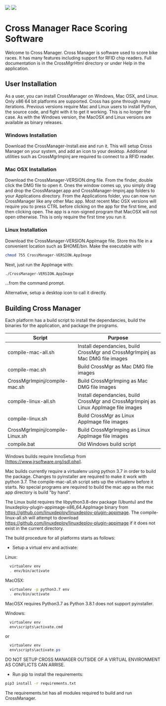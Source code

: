 ![](https://github.com/mbuckaway/CrossMgr/workflows/buildmac/badge.svg)
![](https://github.com/mbuckaway/CrossMgr/workflows/buildlinux/badge.svg)

# Cross Manager Race Scoring Software

Welcome to Cross Manager. Cross Manager is software used to score bike races. It has many features including support for RFID chip readers. Full documentation is in the CrossMgrHtml directory or under Help in the application.

## User Installation

As a user, you can install CrossManager on Windows, Mac OSX, and Linux. Only x86 64 bit platforms are supported. Cross has gone through many iterations. Previous versions require Mac and Linux users to install Python, the source code, and fight with it to get it working. This is no longer the case. As with the Windows version, the MacOSX and Linux versions are available as binary releases.

### Windows Installation

Download the CrossManager-Install.exe and run it. This will setup Cross Manager on your system, and add an icon to your desktop. Additional utilities such as CrossMgrImpinj are required to connect to a RFID reader.

### Mac OSX Installation

Download the CrossManager-VERSION.dmg file. From the finder, double click the DMG file to open it. Ones the window comes up, you simply drag and drop the CrossManager.app and CrossManager-Impinj.app folders to your Applications directory. From the Applications folder, you can now run CrossManager like any other Mac app. Most recent Mac OSX versions will require you to press CTRL before clicking on the app for the first time, and then clicking open. The app is a non-signed program that MacOSX will not open otherwise. This is only require the first time you run it.

### Linux Installation

Download the CrossManager-VERSION.AppImage file. Store this file in a convenient location such as $HOME/bin. Make the executable with

```bash
chmod 755 CrossManager-VERSION.AppImage
```

Next, just run the AppImage with:

```bash
./CrossManager-VERSION.AppImage
```

...from the command prompt.

Alternative, setup a desktop icon to call it directly.

## Building Cross Manager

Each platform has a build script to install the dependancies, build the binaries for the application, and package the programs.

| Script  | Purpose |
|---------|---------|
| compile-mac-all.sh | Install dependancies, build CrossMgr and CrossMgrImpinj as Mac DMG file images |
| compile-mac.sh | Build CrossMgr as Mac DMG file images |
| CrossMgrImpinj/compile-mac.sh | Build CrossMgrImping as Mac DMG file images |
| compile-linux-all.sh | Install dependancies, build CrossMgr and CrossMgrImpinj as Linux AppImage file images |
| compile-linux.sh | Build CrossMgr as Linux AppImage file images |
| CrossMgrImpinj/compile-Linux.sh | Build CrossMgrImping as Linux AppImage file images |
| compile.bat | Old Windows build script |

Windows builds require InnoSetup from [https://www.jrsoftware.org/isdl.php].

Mac builds currently require a virtualenv using python 3.7 in order to build the package. Changes to pyinstaller are required to make it work with python 3.7. The compile-mac-all.sh script sets up the virtualenv before it starts. No special programs are required to build the mac app as the mac app directory is build "by hand".

The Linux build requires the libpython3.8-dev package (Ubuntu) and the linuxdeploy-plugin-appimage-x86_64.AppImage binary from https://github.com/linuxdeploy/linuxdeploy-plugin-appimage. The compile-linux-all.sh will attempt to download https://github.com/linuxdeploy/linuxdeploy-plugin-appimage if it does not exist in the current directory.

The build procedure for all platforms starts as follows:

- Setup a virtual env and activate:

Linux:
```bash
  virtualenv env
  . env/bin/activate
```

MacOSX:
```bash
  virtualenv -p python3.7 env
  . env/bin/activate
```

MacOSX requires Python3.7 as Python 3.8.1 does not support pyinstaller.

Windows:
```cmd
  virtualenv env
  env\scripts\activate.cmd
```
or

```powershell
  virtualenv env
  env\scripts\activate.ps
```

DO NOT SETUP CROSS MANAGER OUTSIDE OF A VIRTUAL ENVIRONMENT AS CONFLICTS CAN ARRISE.

- Run pip to install the requirements:

```bash
pip3 install -r requirements.txt
```

The requirements.txt has all modules required to build and run CrossManager.




   
